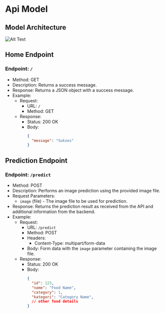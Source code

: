 # Api Model

## Model Architecture
![Alt Text](https://github.com/gilym/Model-Api/blob/e9051e0e32face6048d946fbf3f8c8f93c1e3954/Model%20Architecture.png)



## Home Endpoint
  ### Endpoint: `/`
  - Method: GET
  - Description: Returns a success message.
  - Response: Returns a JSON object with a success message.
  - Example:
    - Request:
      - URL: `/`
      - Method: GET
    - Response:
      - Status: 200 OK
      - Body:
        ```json
        {
          "message": "Sukses"
        }
        ```

## Prediction Endpoint
  ### Endpoint: `/predict`
  - Method: POST
  - Description: Performs an image prediction using the provided image file.
  - Request Parameters:
    - `image` (file) - The image file to be used for prediction.
  - Response: Returns the prediction result as received from the API and additional information from the backend.
  - Example:
    - Request:
      - URL: `/predict`
      - Method: POST
      - Headers:
        - Content-Type: multipart/form-data
      - Body: Form data with the `image` parameter containing the image file.
    - Response:
      - Status: 200 OK
      - Body:
        ```json
        {
          "id": 123,
          "name": "Food Name",
          "category": 1,
          "kategori": "Category Name",
          // other food details
        }
        ```

        
